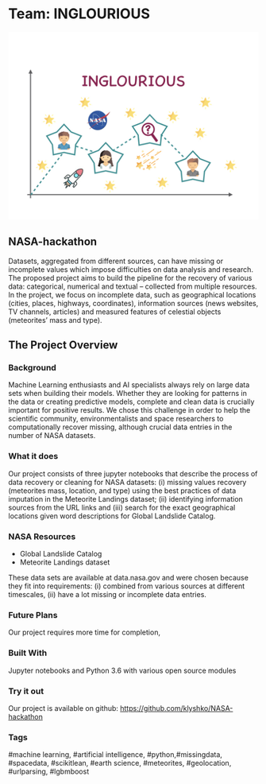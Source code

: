# Team: INGLOURIOUS

![description](teamname.jpeg)

## NASA-hackathon

Datasets, aggregated from different sources, can have missing or incomplete values which impose difficulties on data analysis and research. The proposed project aims to build the pipeline for the recovery of various data: categorical, numerical and textual – collected from multiple resources. In the project, we focus on incomplete data, such as geographical locations (cities, places, highways, coordinates), information sources (news websites, TV channels, articles) and measured features of celestial objects (meteorites’ mass and type).

## The Project Overview 

### Background 
Machine Learning enthusiasts and AI specialists always rely on large data sets when building their models. Whether they are looking for patterns in the data or creating predictive models, complete and clean data is crucially important for positive results. We chose this challenge in order to help the scientific community, environmentalists and space researchers to computationally recover missing, although crucial data entries in the number of NASA datasets. 

### What it does 
Our project consists of three jupyter notebooks that describe the process of data recovery or cleaning for NASA datasets: (i) missing values recovery (meteorites mass, location, and type) using the best practices of data imputation in the Meteorite Landings dataset; (ii) identifying information sources from the URL links and (iii) search for the exact geographical locations given word descriptions for Global Landslide Catalog.

### NASA Resources 

- Global Landslide Catalog
- Meteorite Landings dataset

These data sets are available at data.nasa.gov and were chosen because they fit into requirements: (i) combined from various sources at different timescales, (ii) have a lot missing or incomplete data entries.

### Future Plans 
Our project requires more time for completion, 

### Built With 
Jupyter notebooks and Python 3.6 with various open source modules

### Try it out 
Our project is available on github: https://github.com/klyshko/NASA-hackathon

### Tags 
#machine learning, #artificial intelligence, #python,#missingdata, #spacedata, #scikitlean, #earth science, #meteorites, #geolocation, #urlparsing, #lgbmboost 

